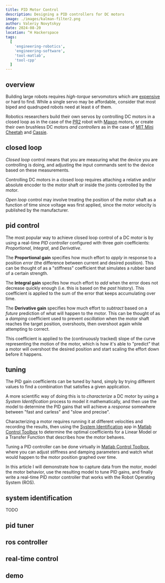 ```yaml
---
title: PID Motor Control
description: Designing a PID controllers for DC motors
image: ./images/kalman-filter2.png
author: Valeriy Novytskyy
date: 2024-08-20
location: ^H Hackerspace
tags:
  [
    'engineering-robotics',
    'engineering-software',
    'tool-matlab',
    'tool-cpp'
  ]
---
```


## overview

Building large robots requires *high-torque* servomotors which are [expensive](https://www.cubemars.com/goods-1143-AK80-64.html) or hard to find. While a single servo may be affordable, consider that most biped and quadruped robots need at least `8` of them.

Robotics researchers build their own servos by controlling DC motors in a closed loop as in the case of the [PR2](https://robotsguide.com/robots/pr2) robot with [Maxon](https://www.maxongroup.com/maxon/view/product/motor/dcmotor/re/re40/148866) motors, or create their own brushless DC motors *and controllers* as in the case of [MIT Mini Cheetah](https://robotsguide.com/robots/minicheetah) and [Cassie](https://robotsguide.com/robots/cassie).

## closed loop

*Closed loop* control means that you are measuring what the device you are controlling is doing, and adjusting the input commands sent to the device based on these measurements.

Controlling DC motors in a closed loop requires attaching a relative and/or absolute encoder to the motor shaft or inside the joints controlled by the motor.

*Open loop* control may involve treating the position of the motor shaft as a function of time since voltage was first applied, since the motor velocity is published by the manufacturer.

## pid control

The most popular way to achieve closed loop control of a DC motor is by using a real-time *PID controller* configured with three *gain* coefficients: *Proportional*, *Integral*, and *Derivative*.

The **Proportional gain** specifies how much effort to *apply* in response to a position *error* (the difference between current and desired position). This can be thought of as a "stiffness" coefficient that simulates a rubber band of a certain strength.

The **Integral gain** specifes how much effort to *add* when the error does not decrease quickly enough (i.e. this is based on the *past* history). This coefficient is applied to the sum of the error that keeps accumulating over time.

The **Derivative gain** specifies how much effort to *subtract* based on a *future* prediction of what will happen to the motor. This can be thought of as a *damping* coefficient used to prevent *oscillation* when the motor shaft reaches the target position, overshoots, then overshoot again while attempting to correct.

This coefficient is applied to the (continuously tracked) slope of the curve representing the motion of the motor, which is how it's able to "predict" that a motor will overshoot the desired position and start scaling the effort down before it happens.

## tuning

The PID gain coefficients can be tuned by hand, simply by trying different values to find a combination that satisfies a given application.

A more scientific way of doing this is to *characterize* a DC motor by using a *System Identification* process to model it mathematically, and then use the model to determine the PID gains that will achieve a *response* somewhere between "fast and carless" and "slow and precise".

Characterizing a motor requires running it at different velocities and recording the results, then using the [System Identification]() app in [Matlab Control Toolbox](https://www.mathworks.com/products/control.html) to determine the optimal coefficients for a Linear Model or a Transfer Function that describes how the motor behaves.

Tuning a PID controller can be done virtually in [Matlab Control Toolbox](https://www.mathworks.com/products/control.html), where you can adjust stiffness and damping parameters and watch what would happen to the motor position graphed over time.

In this article I will demonstrate how to capture data from the motor, model the motor behavior, use the resulting model to tune PID gains, and finally write a real-time PID motor controller that works with the Robot Operating System (ROS).

## system identification

TODO

## pid tuner

## ros controller

## real-time control

## demo